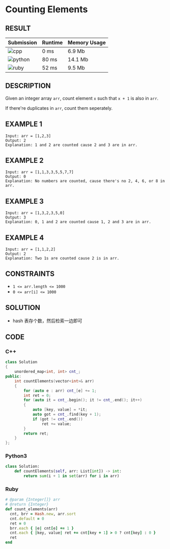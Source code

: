 # Counting Elements

## RESULT

| Submission                                                         | Runtime | Memory Usage |
| ------------------------------------------------------------------ | ------- | ------------ |
| ![cpp](https://img.shields.io/badge/leetcodeXXXX-cpp-f34b7d.svg)   | 0 ms    | 6.9 Mb       |
| ![python](https://img.shields.io/badge/leetcodeXXXX-py-3572A5.svg) | 80 ms   | 14.1 Mb      |
| ![ruby](https://img.shields.io/badge/leetcodeXXXX-rb-701516.svg)   | 52 ms   | 9.5 Mb       |

## DESCRIPTION

Given an integer array `arr`, count element `x` such that `x + 1` is also in `arr`.

If there're duplicates in `arr`, count them seperately.

## EXAMPLE 1

```plain
Input: arr = [1,2,3]
Output: 2
Explanation: 1 and 2 are counted cause 2 and 3 are in arr.
```

## EXAMPLE 2

```plain
Input: arr = [1,1,3,3,5,5,7,7]
Output: 0
Explanation: No numbers are counted, cause there's no 2, 4, 6, or 8 in arr.
```

## EXAMPLE 3

```plain
Input: arr = [1,3,2,3,5,0]
Output: 3
Explanation: 0, 1 and 2 are counted cause 1, 2 and 3 are in arr.
```

## EXAMPLE 4

```plain
Input: arr = [1,1,2,2]
Output: 2
Explanation: Two 1s are counted cause 2 is in arr.
```

## CONSTRAINTS

* `1 <= arr.length <= 1000`
* `0 <= arr[i] <= 1000`

## SOLUTION

* hash 表存个数，然后检索一边即可

## CODE

### C++

```cpp
class Solution
{
    unordered_map<int, int> cnt_;
public:
    int countElements(vector<int>& arr)
    {
        for (auto e : arr) cnt_[e] += 1;
        int ret = 0;
        for (auto it = cnt_.begin(); it != cnt_.end(); it++)
        {
            auto [key, value] = *it;
            auto got = cnt_.find(key + 1);
            if (got != cnt_.end())
                ret += value;
        } 
        return ret;
    }
};
```

### Python3

```python
class Solution:
    def countElements(self, arr: List[int]) -> int:
        return sum(i + 1 in set(arr) for i in arr)
```

### Ruby

```ruby
# @param {Integer[]} arr
# @return {Integer}
def count_elements(arr)
  cnt, brr = Hash.new, arr.sort
  cnt.default = 0
  ret = 0
  brr.each { |e| cnt[e] += 1 }
  cnt.each { |key, value| ret += cnt[key + 1] > 0 ? cnt[key] : 0 }
  ret
end
```